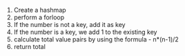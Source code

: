 1. Create a hashmap
2. perform a forloop
3. If the number is not a key, add it as key
4. If the number is a key, we add 1 to the existing key
5. calculate total value pairs by using the formula - n*(n-1)/2
6. return total